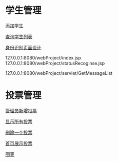 
# 学生管理

[添加学生](http://127.0.0.1:8080/leontest/servlet/AddStu?name=leon&age=14&id=123)

[查询学生列表](http://127.0.0.1:8080/leontest/servlet/QueryStuname=leon)


[身份识别页面设计](http://127.0.0.1:8080/webProject/jsp/statusRecognise.jsp)

127.0.0.1:8080/webProject/index.jsp
127.0.0.1:8080/webProject/statusRecoginse.jsp

127.0.0.1:8080/webProject/servlet/GetMessageList



# 投票管理
[管理员新增投票](http://192.168.1.3:8080/webProject/admin/addVote.jsp)

[显示所有投票](http://192.168.1.3:8080/webProject/showVote.action)

[删除一个投票](http://192.168.1.3:8080/webProject/deleteVote.action)

[首页展示投票](http://192.168.1.3:8080/webProject/showVoteByChannel.action?channelID=1)

[图表](http://192.168.1.3:8080/webProject/voteResult.action?voteID=4)



